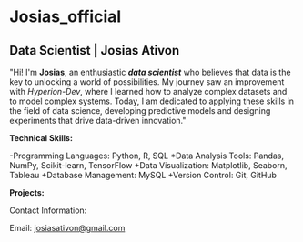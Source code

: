 # Josias_official
## Data Scientist | Josias Ativon
"Hi! I'm **Josias**, an enthusiastic **_data scientist_** who believes that data is the key to unlocking a world of possibilities. 
My journey saw an improvement with _Hyperion-Dev_, where I learned how to analyze complex datasets and to model complex systems. 
Today, I am dedicated to applying these skills in the field of data science, developing predictive models and designing experiments that drive data-driven innovation."

**Technical Skills:**

-Programming Languages: Python, R, SQL
*Data Analysis Tools: Pandas, NumPy, Scikit-learn, TensorFlow
+Data Visualization: Matplotlib, Seaborn, Tableau
+Database Management: MySQL
+Version Control: Git, GitHub

**Projects:**


Contact Information:

Email: josiasativon@gmail.com
